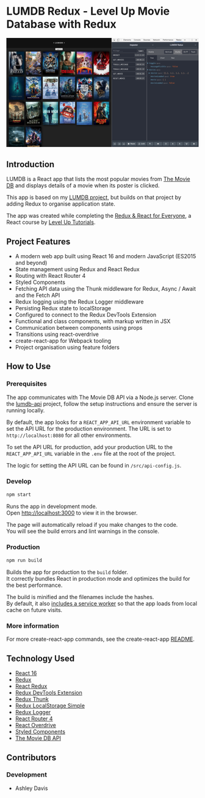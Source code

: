 # LUMDB Redux - Level Up Movie Database with Redux

![LUMDB - List View](./docs/lumdb-redux-list.jpg)

## Introduction

LUMDB is a React app that lists the most popular movies from [The Movie DB](https://www.themoviedb.org/) and displays details of a movie when its poster is clicked.

This app is based on my [LUMDB project](https://github.com/ashdavis/lumdb), but builds on that project by adding Redux to organise application state.

The app was created while completing the [Redux & React for Everyone](https://www.leveluptutorials.com/tutorials/redux-and-react-for-everyone), a React course by [Level Up Tutorials](https://www.leveluptutorials.com).


## Project Features

- A modern web app built using React 16 and modern JavaScript (ES2015 and beyond)
- State management using Redux and React Redux
- Routing with React Router 4
- Styled Components
- Fetching API data using the Thunk middleware for Redux, Async / Await and the Fetch API
- Redux logging using the Redux Logger middleware
- Persisting Redux state to localStorage
- Configured to connect to the Redux DevTools Extension
- Functional and class components, with markup written in JSX
- Communication between components using props
- Transitions using react-overdrive
- create-react-app for Webpack tooling
- Project organisation using feature folders


## How to Use

### Prerequisites

The app communicates with The Movie DB API via a Node.js server. Clone the [lumdb-api](https://github.com/ashdavis/lumdb-api) project, follow the setup instructions and ensure the server is running locally.

By default, the app looks for a `REACT_APP_API_URL` environment variable to set the API URL for the production environment. The URL is set to `http://localhost:8080` for all other environments.

To set the API URL for production, add your production URL to the `REACT_APP_API_URL` variable in the `.env` file at the root of the project.

The logic for setting the API URL can be found in `/src/api-config.js`.

### Develop

```sh
npm start
```

Runs the app in development mode.<br>
Open [http://localhost:3000](http://localhost:3000) to view it in the browser.

The page will automatically reload if you make changes to the code.<br>
You will see the build errors and lint warnings in the console.

### Production

```sh
npm run build
```

Builds the app for production to the `build` folder.<br>
It correctly bundles React in production mode and optimizes the build for the best performance.

The build is minified and the filenames include the hashes.<br>
By default, it also [includes a service worker](./docs/create-react-app-readme.md#making-a-progressive-web-app) so that the app loads from local cache on future visits.

### More information

For more create-react-app commands, see the create-react-app [README](./docs/create-react-app-readme.md).


## Technology Used

- [React 16](https://reactjs.org)
- [Redux](https://redux.js.org/)
- [React Redux](https://github.com/reactjs/react-redux)
- [Redux DevTools Extension](https://github.com/zalmoxisus/redux-devtools-extension)
- [Redux Thunk](https://github.com/gaearon/redux-thunk)
- [Redux LocalStorage Simple](https://github.com/kilkelly/redux-localstorage-simple)
- [Redux Logger](https://github.com/evgenyrodionov/redux-logger)
- [React Router 4](https://reacttraining.com/react-router/)
- [React Overdrive](https://github.com/berzniz/react-overdrive)
- [Styled Components](https://www.styled-components.com/)
- [The Movie DB API](https://www.themoviedb.org/documentation/api)


## Contributors

### Development

- Ashley Davis
